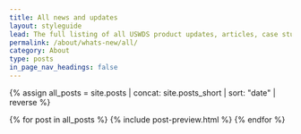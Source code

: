 ```yaml
---
title: All news and updates
layout: styleguide
lead: The full listing of all USWDS product updates, articles, case studies and more.
permalink: /about/whats-new/all/
category: About
type: posts
in_page_nav_headings: false
---
```


{% assign all_posts = site.posts | concat: site.posts_short | sort: "date" | reverse %}

{% for post in all_posts %}
  {% include post-preview.html %}
{% endfor %}
